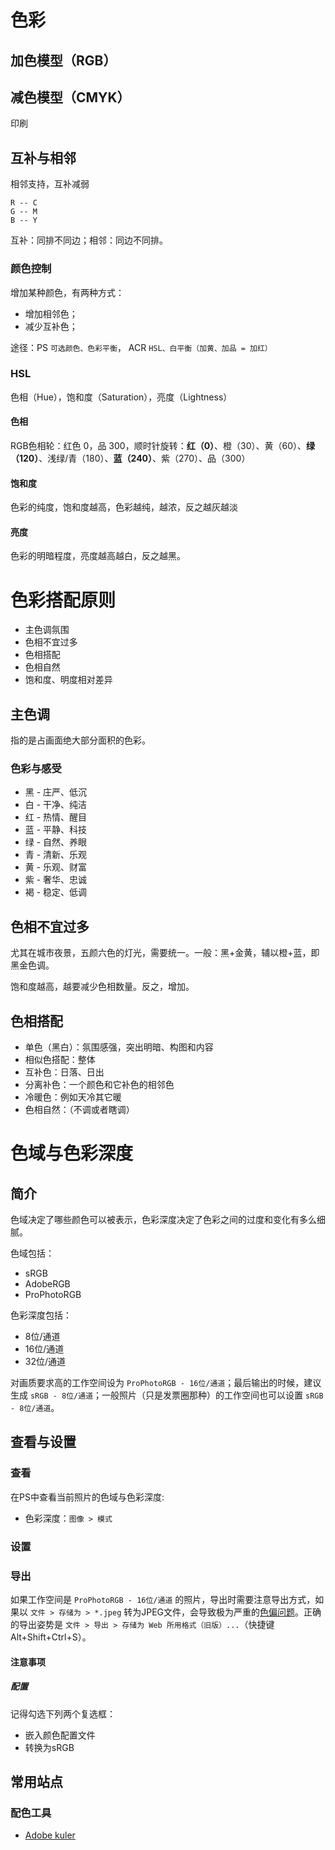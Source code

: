 # 色彩
## 加色模型（RGB）

## 减色模型（CMYK）
印刷

## 互补与相邻

相邻支持，互补减弱

```
R -- C
G -- M
B -- Y
```

互补：同排不同边；相邻：同边不同排。

### 颜色控制
增加某种颜色，有两种方式：
* 增加相邻色；
* 减少互补色；

途径：PS `可选颜色、色彩平衡`， ACR `HSL、白平衡（加黄、加品 = 加红）`

### HSL
色相（Hue），饱和度（Saturation），亮度（Lightness）

#### 色相
RGB色相轮：红色 0，品 300，顺时针旋转：**红（0）**、橙（30）、黄（60）、**绿（120）**、浅绿/青（180）、**蓝（240）**、紫（270）、品（300）
#### 饱和度
色彩的纯度，饱和度越高，色彩越纯，越浓，反之越灰越淡

#### 亮度
色彩的明暗程度，亮度越高越白，反之越黑。

# 色彩搭配原则

* 主色调氛围
* 色相不宜过多
* 色相搭配
* 色相自然
* 饱和度、明度相对差异

## 主色调

指的是占画面绝大部分面积的色彩。

### 色彩与感受

* 黑 - 庄严、低沉
* 白 - 干净、纯洁
* 红 - 热情、醒目
* 蓝 - 平静、科技
* 绿 - 自然、养眼
* 青 - 清新、乐观
* 黄 - 乐观、财富
* 紫 - 奢华、忠诚
* 褐 - 稳定、低调

## 色相不宜过多

尤其在城市夜景，五颜六色的灯光，需要统一。一般：黑+金黄，辅以橙+蓝，即黑金色调。

饱和度越高，越要减少色相数量。反之，增加。

## 色相搭配

* 单色（黑白）：氛围感强，突出明暗、构图和内容
* 相似色搭配：整体
* 互补色：日落、日出
* 分离补色：一个颜色和它补色的相邻色
* 冷暖色：例如天冷其它暖
* 色相自然：（不调或者瞎调）



# 色域与色彩深度

## 简介
色域决定了哪些颜色可以被表示，色彩深度决定了色彩之间的过度和变化有多么细腻。

色域包括：

* sRGB
* AdobeRGB
* ProPhotoRGB

色彩深度包括：

* 8位/通道
* 16位/通道
* 32位/通道

对画质要求高的工作空间设为 `ProPhotoRGB - 16位/通道`；最后输出的时候，建议生成 `sRGB - 8位/通道`；一般照片（只是发票圈那种）的工作空间也可以设置 `sRGB - 8位/通道`。

## 查看与设置

### 查看
在PS中查看当前照片的色域与色彩深度:
* 色彩深度：`图像 > 模式`

### 设置

### 导出
如果工作空间是 `ProPhotoRGB - 16位/通道` 的照片，导出时需要注意导出方式，如果以 `文件 > 存储为 > *.jpeg` 转为JPEG文件，会导致极为严重的[色偏问题](https://github.com/tswsxk/tswsxk.github.io/wiki/Photography#%E4%BF%AE%E5%AE%8C%E5%9B%BE%E5%AF%BC%E5%87%BA%E7%9A%84%E7%85%A7%E7%89%87%E8%89%B2%E5%BD%A9%E8%89%B2%E5%81%8F%E6%9E%81%E4%B8%BA%E4%B8%A5%E9%87%8D)。正确的导出姿势是 `文件 > 导出 > 存储为 Web 所用格式（旧版）...`（快捷键 Alt+Shift+Ctrl+S）。

#### 注意事项
##### 配置
记得勾选下列两个复选框：
* 嵌入颜色配置文件
* 转换为sRGB


## 常用站点


### 配色工具
* [Adobe kuler](https://color.adobe.com/zh/create)